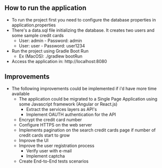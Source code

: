 How to run the application
--------------------------
* To run the project first you need to configure the database properties in application.properties
* There's a data.sql file initializing the database. It creates two users and some sample credit cards
    * User: admin - Password: admin
    * User: user - Password: user1234
* Run the project using Gradle Boot Run
    * Ex (MacOS): ./gradlew bootRun
* Access the application in: http://localhost:8080
        
Improvements
------------
* The following improvements could be implemented if i'd have more time available
    * The application could be migrated to a Single Page Application using some Javascript framework (Angular or React.js)
        * Extract the services layers as API's
        * Implement OAUTH authentication for the API
    * Encrypt the credit card number
    * Configure HTTPS on the web server
    * Implements pagination on the search credit cards page if number of credit cards start to grow
    * Improve the UI
    * Improve the user registration process
        * Verify user with e-mail
        * Implement captcha
    * Create End-to-End tests scenarios